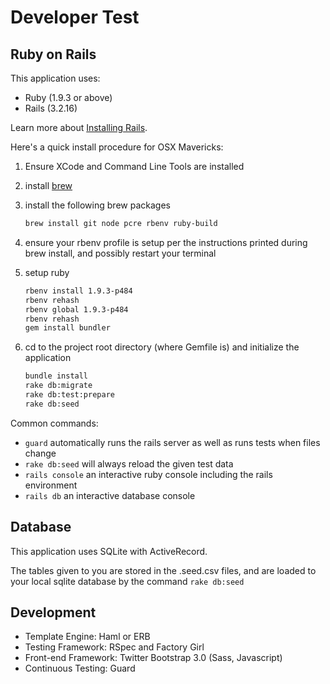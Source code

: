 Developer Test
=========

Ruby on Rails
---

This application uses:

* Ruby (1.9.3 or above)
* Rails (3.2.16)

Learn more about [Installing Rails](http://railsapps.github.io/installing-rails.html).

Here's a quick install procedure for OSX Mavericks:

1. Ensure XCode and Command Line Tools are installed
1. install [brew](http://brew.sh/)
1. install the following brew packages

    ~~~ sh
    brew install git node pcre rbenv ruby-build
    ~~~

1. ensure your rbenv profile is setup per the instructions printed during brew install, and possibly restart your terminal
1. setup ruby

    ~~~ sh
    rbenv install 1.9.3-p484
    rbenv rehash
    rbenv global 1.9.3-p484
    rbenv rehash
    gem install bundler
    ~~~

1. cd to the project root directory (where Gemfile is) and initialize the application

    ~~~ sh
    bundle install
    rake db:migrate
    rake db:test:prepare
    rake db:seed
    ~~~

Common commands:
* ```guard``` automatically runs the rails server as well as runs tests when files change
* ```rake db:seed``` will always reload the given test data
* ```rails console``` an interactive ruby console including the rails environment
* ```rails db``` an interactive database console

Database
---

This application uses SQLite with ActiveRecord.

The tables given to you are stored in the .seed.csv files, and are loaded to your local sqlite database by the command ```rake db:seed```

Development
---

* Template Engine: Haml or ERB
* Testing Framework: RSpec and Factory Girl
* Front-end Framework: Twitter Bootstrap 3.0 (Sass, Javascript)
* Continuous Testing: Guard
